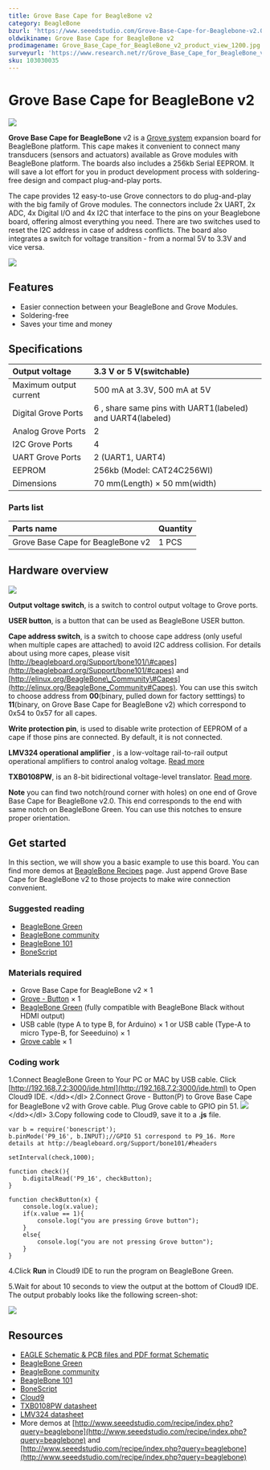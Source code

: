 ```yaml
---
title: Grove Base Cape for BeagleBone v2
category: BeagleBone
bzurl: 'https://www.seeedstudio.com/Grove-Base-Cape-for-Beaglebone-v2.0-p-2644.html'
oldwikiname: Grove Base Cape for BeagleBone v2
prodimagename: Grove_Base_Cape_for_BeagleBone_v2_product_view_1200.jpg
surveyurl: 'https://www.research.net/r/Grove_Base_Cape_for_BeagleBone_v2'
sku: 103030035
---
```


# Grove Base Cape for BeagleBone v2

![](https://github.com/SeeedDocument/Grove_Base_Cape_for_BeagleBone_v2/raw/master/img/Grove_Base_Cape_for_BeagleBone_v2_product_view_1200.jpg)

**Grove Base Cape for BeagleBone** v2 is a [Grove system](/Grove_System) expansion board for BeagleBone platform. This cape makes it convenient to connect many transducers \(sensors and actuators\) available as Grove modules with BeagleBone platform. The boards also includes a 256kb Serial EEPROM. It will save a lot effort for you in product development process with soldering-free design and compact plug-and-play ports.

The cape provides 12 easy-to-use Grove connectors to do plug-and-play with the big family of Grove modules. The connectors include 2x UART, 2x ADC, 4x Digital I/O and 4x I2C that interface to the pins on your Beaglebone board, offering almost everything you need. There are two switches used to reset the I2C address in case of address conflicts. The board also integrates a switch for voltage transition - from a normal 5V to 3.3V and vice versa.

[![](https://github.com/SeeedDocument/Seeed-WiKi/raw/master/docs/images/300px-Get_One_Now_Banner-ragular.png)](https://www.seeedstudio.com/Grove-Base-Cape-for-Beaglebone-v2.0-p-2644.html)

## Features

* Easier connection between your BeagleBone and Grove Modules.
* Soldering-free
* Saves your time and money

## Specifications

|  Output voltage |  3.3 V or 5 V\(switchable\) |
| :--- | :--- |
|  Maximum output current |  500 mA at 3.3V, 500 mA at 5V |
|  Digital Grove Ports |  6 , share same pins with UART1\(labeled\) and UART4\(labeled\) |
|  Analog Grove Ports |  2 |
|  I2C Grove Ports |  4 |
|  UART Grove Ports |  2 \(UART1, UART4\) |
|  EEPROM |  256kb \(Model: CAT24C256WI\) |
|  Dimensions |  70 mm\(Length\) × 50 mm\(width\) |

### Parts list

| Parts name |  Quantity |
| :--- | :--- |
| Grove Base Cape for BeagleBone v2 |  1 PCS |

## Hardware overview

![](https://github.com/SeeedDocument/Grove_Base_Cape_for_BeagleBone_v2/raw/master/img/Grove_Base_Cape_for_BeagleBone_v2_hardware_overview_1200.jpg)

**Output voltage switch**, is a switch to control output voltage to Grove ports.

**USER button**, is a button that can be used as BeagleBone USER button.

**Cape address switch**, is a switch to choose cape address \(only useful when multiple capes are attached\) to avoid I2C address collision. For details about using more capes, please visit [http://beagleboard.org/Support/bone101/\#capes](http://beagleboard.org/Support/bone101/#capes) and [http://elinux.org/BeagleBone\_Community\#Capes](http://elinux.org/BeagleBone_Community#Capes). You can use this switch to choose address from **00**\(binary, pulled down for factory setttings\) to **11**\(binary, on Grove Base Cape for BeagleBone v2\) which correspond to 0x54 to 0x57 for all capes.

**Write protection pin**, is used to disable write protection of EEPROM of a cape if those pins are connected. By default, it is not connected.

**LMV324 operational amplifier** , is a low-voltage rail-to-rail output operational amplifiers to control analog voltage. [Read more](http://www.ti.com/lit/ds/symlink/lmv324.pdf)

**TXB0108PW**, is an 8-bit bidirectional voltage-level translator. [Read more](http://www.electroensaimada.com/uploads/9/0/8/9/9089783/txb0108.pdf).

**Note** you can find two notch\(round corner with holes\) on one end of Grove Base Cape for BeagleBone v2.0. This end corresponds to the end with same notch on BeagleBone Green. You can use this notches to ensure proper orientation.

## Get started

In this section, we will show you a basic example to use this board. You can find more demos at [BeagleBone Recipes](http://www.seeedstudio.com/recipe/index.php?query=beaglebone) page. Just append Grove Base Cape for BeagleBone v2 to those projects to make wire connection convenient.

### Suggested reading

* [BeagleBone Green](/BeagleBone_Green)
* [BeagleBone community](http://beagleboard.org/)
* [BeagleBone 101](http://beagleboard.org/support/bone101)
* [BoneScript](http://beagleboard.org/support/bonescript)

### Materials required

* Grove Base Cape for BeagleBone v2 × 1
* [Grove - Button](https://www.seeedstudio.com/item_detail.html?p_id=766) × 1
* [BeagleBone Green](https://www.seeedstudio.com/item_detail.html?p_id=2504) \(fully compatible with BeagleBone Black without HDMI output\)
* USB cable \(type A to type B, for Arduino\) × 1 or USB cable \(Type-A to micro Type-B, for Seeeduino\) × 1
* [Grove cable](http://www.seeedstudio.com/depot/Grove-Universal-4-Pin-Buckled-5cm-Cable-5-PCs-Pack-p-925.html?cPath=98_106_57) × 1

### Coding work

1.Connect BeagleBone Green to Your PC or MAC by USB cable. Click [http://192.168.7.2:3000/ide.html](http://192.168.7.2:3000/ide.html) to Open Cloud9 IDE. &lt;/dd&gt;&lt;/dl&gt; 2.Connect Grove - Button\(P\) to Grove Base Cape for BeagleBone v2 with Grove cable. Plug Grove cable to GPIO pin 51. ![](https://github.com/SeeedDocument/Grove_Base_Cape_for_BeagleBone_v2/raw/master/img/Grove_Base_Cape_for_BeagleBone_v2_wiki_demo_1200.jpg) &lt;/dd&gt;&lt;/dl&gt; 3.Copy following code to Cloud9, save it to a **.js** file.

```text
var b = require('bonescript');
b.pinMode('P9_16', b.INPUT);//GPIO 51 correspond to P9_16. More details at http://beagleboard.org/Support/bone101/#headers

setInterval(check,1000);

function check(){
    b.digitalRead('P9_16', checkButton);
}

function checkButton(x) {
    console.log(x.value);
    if(x.value == 1){
        console.log("you are pressing Grove button");
    }
    else{
        console.log("you are not pressing Grove button");
    }
}
```

4.Click **Run** in Cloud9 IDE to run the program on BeagleBone Green.

5.Wait for about 10 seconds to view the output at the bottom of Cloud9 IDE. The output probably looks like the following screen-shot:

![](https://github.com/SeeedDocument/Grove_Base_Cape_for_BeagleBone_v2/raw/master/img/Grove_Base_Cape_for_BeagleBone_v2_wiki_demo_result_600_s.png)

## Resources

* [EAGLE Schematic & PCB files and PDF format Schematic](https://github.com/SeeedDocument/Grove_Base_Cape_for_BeagleBone_v2/raw/master/res/Grove_Base_Cape_for_BeagleBone_v2.0_Schematics.zip)
* [BeagleBone Green](/BeagleBone_Green)
* [BeagleBone community](http://beagleboard.org/)
* [BeagleBone 101](http://beagleboard.org/support/bone101)
* [BoneScript](http://beagleboard.org/support/bonescript)
* [Cloud9](https://c9.io/)
* [TXB0108PW datasheet](http://www.electroensaimada.com/uploads/9/0/8/9/9089783/txb0108.pdf)
* [LMV324 datasheet](http://www.ti.com/lit/ds/symlink/lmv324.pdf)
* More demos at [http://www.seeedstudio.com/recipe/index.php?query=beaglebone](http://www.seeedstudio.com/recipe/index.php?query=beaglebone) and [http://www.seeedstudio.com/recipe/index.php?query=beaglebone](http://www.seeedstudio.com/recipe/index.php?query=beaglebone)

